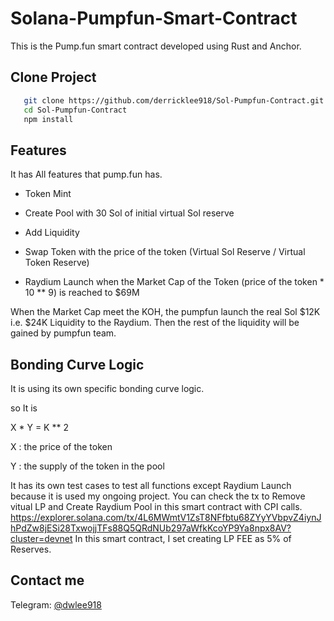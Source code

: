 # Solana-Pumpfun-Smart-Contract
This is the Pump.fun smart contract developed using Rust and Anchor.

## Clone Project

```bash
   git clone https://github.com/derricklee918/Sol-Pumpfun-Contract.git
   cd Sol-Pumpfun-Contract
   npm install
   ```

## Features
It has All features that pump.fun has.

- Token Mint

- Create Pool with 30 Sol of initial virtual Sol reserve

- Add Liquidity

- Swap Token with the price of the token (Virtual Sol Reserve / Virtual Token Reserve)

- Raydium Launch when the Market Cap of the Token (price of the token * 10 ** 9) is reached to $69M

When the Market Cap meet the KOH, the pumpfun launch the real Sol $12K i.e. $24K Liquidity to the Raydium.
Then the rest of the liquidity will be gained by pumpfun team.

## Bonding Curve Logic
It is using its own specific bonding curve logic.

so It is

X * Y = K ** 2

X : the price of the token

Y : the supply of the token in the pool


It has its own test cases to test all functions except Raydium Launch because it is used my ongoing project.
You can check the tx to Remove vitual LP and Create Raydium Pool in this smart contract with CPI calls.
https://explorer.solana.com/tx/4L6MWmtV1ZsT8NFfbtu68ZYyYVbpvZ4iynJhPdZw8jESi28TxwojjTFs88Q5QRdNUb297aWfkKcoYP9Ya8npx8AV?cluster=devnet
In this smart contract, I set creating LP FEE as 5% of Reserves.


## Contact me
Telegram: [@dwlee918](https://t.me/@dwlee918)
